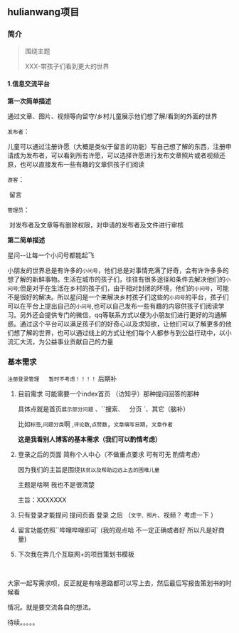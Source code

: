 ## hulianwang项目


### 简介

> 围绕主题
>
> XXX-带孩子们看到更大的世界



#### 1.信息交流平台   

**第一次简单描述**

通过文章、图片、视频等向留守/乡村儿童展示他们想了解/看到的外面的世界

`发布者`：

​		儿童可以通过注册许愿（大概是类似于留言的功能）写自己想了解的东西，注册申请成为发布者，可以看到所有许愿，可以选择许愿进行发布文章照片或者视频还原，也可以直接发布一些有趣的文章供孩子们阅读

`游客`：

​		留言

`管理员`：

​		对发布者及文章等有删除权限，对申请的发布者及文件进行审核

**第二简单描述**

星问--让每一个小问号都能起飞



小朋友的世界总是有许多的`小问号`，他们总是对事情充满了好奇，会有许许多多的想了解的新鲜事物。生活在城市的孩子们，往往有很多途径和条件去解决他们的`小问号`;但是对于在生活在乡村的孩子们，由于相对封闭的环境，他们的`小问号`，可能不是很好的解决。所以星问是一个来解决乡村孩子们这些的`小问号`的平台，孩子们可以在平台上提出自己的`小问号`,也可以自己发布一些有趣的内容供孩子们阅读学习。另外还会提供专门的微信，qq等联系方式以便为小朋友们进行更好的沟通解惑。通过这个平台可以满足孩子们的好奇心以及求知欲，让他们可以了解更多的他们想了解的世界，也可以通过线上的方式让他们每个人都参与到公益行动中，以小流汇大流，为公益事业贡献自己的力量



### 基本需求



`注册登录管理   暂时不考虑！！！！`   后期补



1. 目前需求   可能需要一个index首页  （访知乎）那种提问回答的那种

   具体点就是首页`展示部分问题`  、``搜索`、  `分页  `、其它（脑补）

   比如`标签`,`问题分类`啊 ,`评论数`,`点赞数`，`文章编写日期`，`文章作者`

   **这是我看别人博客的基本需求（我们可以酌情考虑）**

2. 登录之后的页面   简称个人中心（不做重点要求    可有可无  酌情考虑）

   因为我们的主旨是围绕`扶贫以及帮助边远上去的困难儿童  `       

   主题是啥啊   我也不是很清楚

   主旨：XXXXXXX    

3. 只有登录才能提问    提问页面  登录  之后     （`文字、照片`、视频？ 考虑一下 ）

4. 留言功能仿照``哔哩哔哩即可`  (我的观点哈   不一定正确或者好  所以凡是好商量)

5. 下次我在弄几个互联网+的项目策划书模板

​         

​	大家一起写需求呗，反正就是有啥思路都可以写上去，然后最后写报告策划书的时候看 

情况。就是要交流各自的想法。



待续。。。。。





